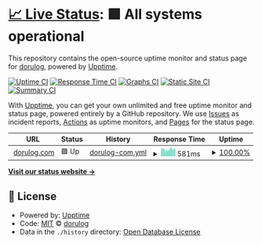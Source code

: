 # [📈 Live Status](https://dorulog.github.io/upptime2): <!--live status--> **🟩 All systems operational**

This repository contains the open-source uptime monitor and status page for [dorulog](https://dorulog.github.io/upptime2), powered by [Upptime](https://github.com/upptime/upptime).

[![Uptime CI](https://github.com/dorulog/upptime2/workflows/Uptime%20CI/badge.svg)](https://github.com/dorulog/upptime2/actions?query=workflow%3A%22Uptime+CI%22)
[![Response Time CI](https://github.com/dorulog/upptime2/workflows/Response%20Time%20CI/badge.svg)](https://github.com/dorulog/upptime2/actions?query=workflow%3A%22Response+Time+CI%22)
[![Graphs CI](https://github.com/dorulog/upptime2/workflows/Graphs%20CI/badge.svg)](https://github.com/dorulog/upptime2/actions?query=workflow%3A%22Graphs+CI%22)
[![Static Site CI](https://github.com/dorulog/upptime2/workflows/Static%20Site%20CI/badge.svg)](https://github.com/dorulog/upptime2/actions?query=workflow%3A%22Static+Site+CI%22)
[![Summary CI](https://github.com/dorulog/upptime2/workflows/Summary%20CI/badge.svg)](https://github.com/dorulog/upptime2/actions?query=workflow%3A%22Summary+CI%22)

With [Upptime](https://upptime.js.org), you can get your own unlimited and free uptime monitor and status page, powered entirely by a GitHub repository. We use [Issues](https://github.com/dorulog/upptime2/issues) as incident reports, [Actions](https://github.com/dorulog/upptime2/actions) as uptime monitors, and [Pages](https://dorulog.github.io/upptime2) for the status page.

<!--start: status pages-->
<!-- This summary is generated by Upptime (https://github.com/upptime/upptime) -->
<!-- Do not edit this manually, your changes will be overwritten -->
<!-- prettier-ignore -->
| URL | Status | History | Response Time | Uptime |
| --- | ------ | ------- | ------------- | ------ |
| <img alt="" src="https://icons.duckduckgo.com/ip3/dorulog.com.ico" height="13"> [dorulog.com](https://dorulog.com) | 🟩 Up | [dorulog-com.yml](https://github.com/dorulog/upptime2/commits/HEAD/history/dorulog-com.yml) | <details><summary><img alt="Response time graph" src="./graphs/dorulog-com/response-time-week.png" height="20"> 581ms</summary><br><a href="https://dorulog.github.io/upptime2/history/dorulog-com"><img alt="Response time 581" src="https://img.shields.io/endpoint?url=https%3A%2F%2Fraw.githubusercontent.com%2Fdorulog%2Fupptime2%2FHEAD%2Fapi%2Fdorulog-com%2Fresponse-time.json"></a><br><a href="https://dorulog.github.io/upptime2/history/dorulog-com"><img alt="24-hour response time 628" src="https://img.shields.io/endpoint?url=https%3A%2F%2Fraw.githubusercontent.com%2Fdorulog%2Fupptime2%2FHEAD%2Fapi%2Fdorulog-com%2Fresponse-time-day.json"></a><br><a href="https://dorulog.github.io/upptime2/history/dorulog-com"><img alt="7-day response time 581" src="https://img.shields.io/endpoint?url=https%3A%2F%2Fraw.githubusercontent.com%2Fdorulog%2Fupptime2%2FHEAD%2Fapi%2Fdorulog-com%2Fresponse-time-week.json"></a><br><a href="https://dorulog.github.io/upptime2/history/dorulog-com"><img alt="30-day response time 581" src="https://img.shields.io/endpoint?url=https%3A%2F%2Fraw.githubusercontent.com%2Fdorulog%2Fupptime2%2FHEAD%2Fapi%2Fdorulog-com%2Fresponse-time-month.json"></a><br><a href="https://dorulog.github.io/upptime2/history/dorulog-com"><img alt="1-year response time 581" src="https://img.shields.io/endpoint?url=https%3A%2F%2Fraw.githubusercontent.com%2Fdorulog%2Fupptime2%2FHEAD%2Fapi%2Fdorulog-com%2Fresponse-time-year.json"></a></details> | <details><summary><a href="https://dorulog.github.io/upptime2/history/dorulog-com">100.00%</a></summary><a href="https://dorulog.github.io/upptime2/history/dorulog-com"><img alt="All-time uptime 100.00%" src="https://img.shields.io/endpoint?url=https%3A%2F%2Fraw.githubusercontent.com%2Fdorulog%2Fupptime2%2FHEAD%2Fapi%2Fdorulog-com%2Fuptime.json"></a><br><a href="https://dorulog.github.io/upptime2/history/dorulog-com"><img alt="24-hour uptime 100.00%" src="https://img.shields.io/endpoint?url=https%3A%2F%2Fraw.githubusercontent.com%2Fdorulog%2Fupptime2%2FHEAD%2Fapi%2Fdorulog-com%2Fuptime-day.json"></a><br><a href="https://dorulog.github.io/upptime2/history/dorulog-com"><img alt="7-day uptime 100.00%" src="https://img.shields.io/endpoint?url=https%3A%2F%2Fraw.githubusercontent.com%2Fdorulog%2Fupptime2%2FHEAD%2Fapi%2Fdorulog-com%2Fuptime-week.json"></a><br><a href="https://dorulog.github.io/upptime2/history/dorulog-com"><img alt="30-day uptime 100.00%" src="https://img.shields.io/endpoint?url=https%3A%2F%2Fraw.githubusercontent.com%2Fdorulog%2Fupptime2%2FHEAD%2Fapi%2Fdorulog-com%2Fuptime-month.json"></a><br><a href="https://dorulog.github.io/upptime2/history/dorulog-com"><img alt="1-year uptime 100.00%" src="https://img.shields.io/endpoint?url=https%3A%2F%2Fraw.githubusercontent.com%2Fdorulog%2Fupptime2%2FHEAD%2Fapi%2Fdorulog-com%2Fuptime-year.json"></a></details>

<!--end: status pages-->

[**Visit our status website →**](https://dorulog.github.io/upptime2)

## 📄 License

- Powered by: [Upptime](https://github.com/upptime/upptime)
- Code: [MIT](./LICENSE) © [dorulog](https://dorulog.github.io/upptime2)
- Data in the `./history` directory: [Open Database License](https://opendatacommons.org/licenses/odbl/1-0/)
